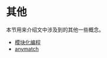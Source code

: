 # 其他

本节用来介绍文中涉及到的其他一些概念。

* [模块化编程](//Others/Modular-programming.md)
* [anymatch](//Others/anymatch.md)



